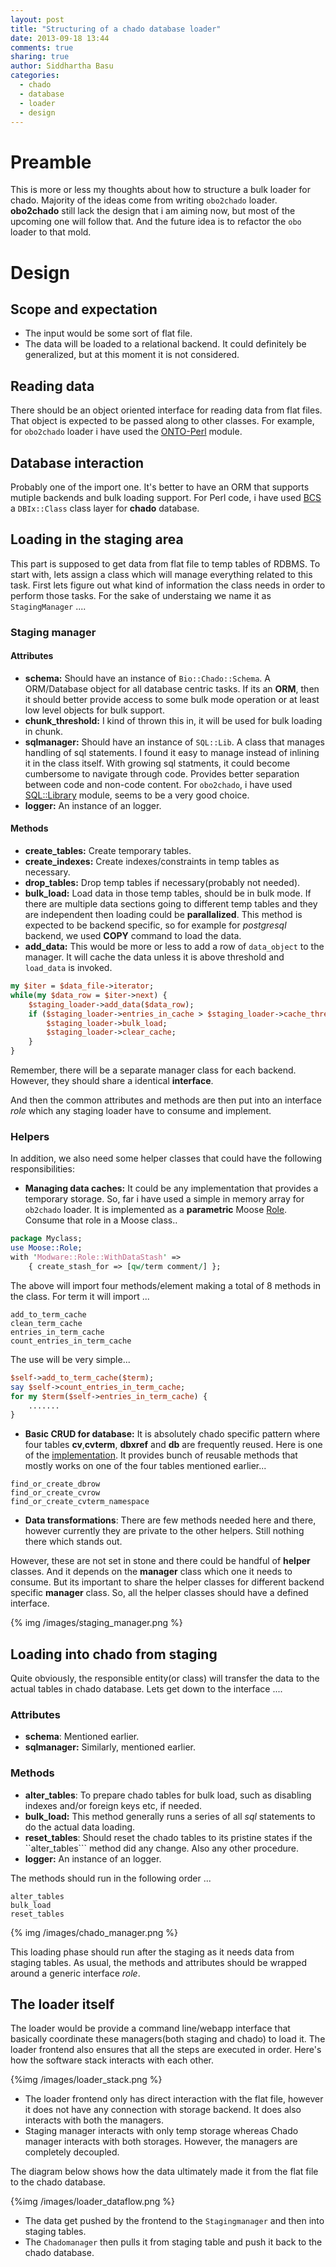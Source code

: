 ```yaml
---
layout: post
title: "Structuring of a chado database loader"
date: 2013-09-18 13:44
comments: true
sharing: true
author: Siddhartha Basu
categories: 
  - chado
  - database
  - loader
  - design
---
```


# Preamble
This is more or less my thoughts about how to structure a bulk loader for chado. 
Majority of the ideas come from writing ```obo2chado``` loader. __obo2chado__ still lack the design that 
i am aiming now, but most of the upcoming one will follow that. And the future idea is to refactor the ```obo``` loader to that mold.

# Design
## Scope and expectation
* The input would be some sort of flat file.
* The data will be loaded to a relational backend. It could definitely be generalized, but at this moment it is not considered.

## Reading data 
There should be an object oriented interface for reading data from flat files. That object is expected to be passed 
along to other classes. For example, for ```obo2chado``` loader i have used the [ONTO-Perl](https://metacpan.org/release/ONTO-PERL) module.

## Database interaction
Probably one of the import one. It's better to have an ORM that supports mutiple backends and bulk loading support. For Perl 
code, i have used [BCS](https://metacpan.org/module/Bio::Chado::Schema) a ```DBIx::Class``` class layer for __chado__ database.

## Loading in the staging area
This part is supposed to get data from flat file to temp tables of RDBMS. To start with, lets assign a class which 
will manage everything related to this task. First lets figure out what kind of information the class needs in order to perform those tasks.
For the sake of understaing we name it as ```StagingManager``` ....

### Staging manager

#### Attributes
* __schema:__ Should have an instance of ```Bio::Chado::Schema```. A ORM/Database object for all database centric tasks. 
If its an __ORM__, then it should better provide access to 
some bulk mode operation or at least low level objects for bulk support.
* __chunk_threshold:__ I kind of thrown this in, it will be used for bulk loading in chunk. 
* __sqlmanager:__ Should have an instance of ```SQL::Lib```. A class that manages handling of sql statements. I found it easy to manage instead of
  inlining it in the class itself. With growing sql statments, it could become
  cumbersome to navigate through code. Provides better separation between code and
  non-code content. For ```obo2chado```, i have used
  [SQL::Library](https://metacpan.org/module/SQL::Library) module, seems to be a very
  good choice.
* __logger:__ An instance of an logger.


<!-- more -->


#### Methods
* __create_tables:__ Create temporary tables.
* __create_indexes:__ Create indexes/constraints in temp tables as necessary.
* __drop_tables:__ Drop temp tables if necessary(probably not needed).
* __bulk_load:__ Load data in those temp tables, should be in bulk mode. If there are multiple data sections going to different 
temp tables and they are independent then loading could be __parallalized__. This method
is expected to be backend specific, so for example for _postgresql_ backend, we used
__COPY__ command to load the data.
* __add_data:__ This would be more or less to add a row of ```data_object``` to the manager. It will cache the data unless 
it is above threshold and ```load_data``` is invoked. 
```perl
my $iter = $data_file->iterator;
while(my $data_row = $iter->next) {
    $staging_loader->add_data($data_row);
    if ($staging_loader->entries_in_cache > $staging_loader->cache_threshold) {
        $staging_loader->bulk_load;
        $staging_loader->clear_cache;
    }
}
```
Remember, there will be a separate manager class for each backend. However, they should share a identical __interface__.

And then the common attributes and methods are then put into an interface _role_ which
any staging loader have to consume and implement.



### Helpers

In addition, we also need some helper classes that could have the following responsibilities:

* __Managing data caches:__ It could be any implementation that provides a temporary storage. So, far i have used a simple in memory array for ```ob2chado``` loader.
It is implemented as a __parametric__ Moose [Role](https://github.com/dictyBase/Modware-Loader/blob/develop/lib/Modware/Role/WithDataStash.pm).
Consume that role in a Moose class..
```perl
package Myclass;
use Moose::Role;
with 'Modware::Role::WithDataStash' =>
    { create_stash_for => [qw/term comment/] };
```
The above will import four methods/element making a total of 8 methods in the class.
For term it will import ...
```
add_to_term_cache
clean_term_cache
entries_in_term_cache
count_entries_in_term_cache
```
The use will be very simple...
```perl
$self->add_to_term_cache($term);
say $self->count_entries_in_term_cache;
for my $term($self->entries_in_term_cache) {
    .......
}
```

* __Basic CRUD for database:__ It is absolutely chado specific pattern where four tables __cv__,__cvterm__, __dbxref__ and __db__
are frequently reused. Here is one of the [implementation](https://github.com/dictyBase/Modware-Loader/blob/develop/lib/Modware/Loader/Role/Ontology/WithHelper.pm).
It provides bunch of reusable methods that  mostly works on one of the four tables
mentioned earlier... 
```
find_or_create_dbrow
find_or_create_cvrow
find_or_create_cvterm_namespace
```

* __Data transformations__: There are few methods needed here and there, however currently
  they are private to the other helpers. Still nothing there which stands out.

However, these are not set in stone and there could be handful of __helper__ classes. And it depends on the __manager__ 
class which one it needs to consume. But its important to share the helper classes for different backend 
specific __manager__ class. So, all the helper classes should have a defined interface.

{% img /images/staging_manager.png %}


## Loading into chado from staging
Quite obviously, the responsible entity(or class) will transfer the data to the actual
tables in chado database. Lets get down to the interface ....

### Attributes
* __schema__: Mentioned earlier.
* __sqlmanager:__ Similarly, mentioned earlier.

### Methods
* __alter_tables__: To prepare chado tables for bulk load, such as disabling indexes
and/or foreign keys etc, if needed.
* __bulk_load:__ This method generally runs a series of all _sql_ statements to do the
actual data loading.
* __reset_tables__: Should reset the chado tables to its pristine states if the
``alter_tables``` method did any change. Also any other procedure. 
* __logger:__ An instance of an logger.

The methods should run in the following order ...
```
alter_tables
bulk_load
reset_tables
```

{% img /images/chado_manager.png %}


This loading phase should run after the staging as it needs data from staging tables. As
usual, the methods and attributes should be wrapped around a generic interface _role_.


## The loader itself
The loader would be provide a command line/webapp interface that basically coordinate
these managers(both staging and chado) to load it. The loader frontend also ensures that
all the steps are executed in order. Here's how the software stack interacts with each
other.

{%img /images/loader_stack.png %}

* The loader frontend only has direct interaction with the flat file, however it does
  not have any connection with storage backend. It does also interacts with both the
  managers.
* Staging manager interacts with only temp storage whereas Chado manager interacts with
  both storages. However, the managers are completely decoupled.

The diagram below shows how the data ultimately made it from the flat file to the chado
database.

{%img /images/loader_dataflow.png %}

* The data get pushed by the frontend to the ```Stagingmanager``` and then into staging
  tables. 
* The ```Chadomanager``` then pulls it from staging table and push it back to the chado
  database.


